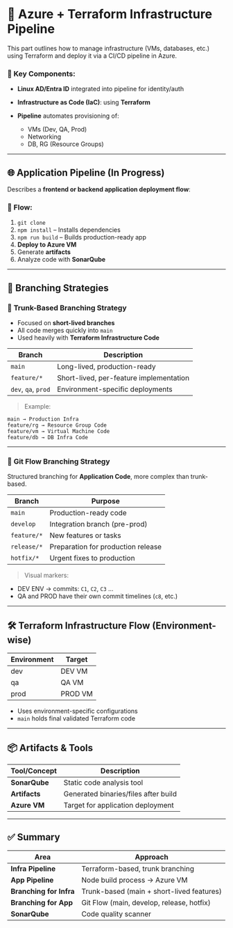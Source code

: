 # 🧱 **Azure + Terraform Infrastructure Pipeline**

This part outlines how to manage infrastructure (VMs, databases, etc.) using Terraform and deploy it via a CI/CD pipeline in Azure.

### 🧩 Key Components:

* **Linux AD/Entra ID** integrated into pipeline for identity/auth
* **Infrastructure as Code (IaC)**: using **Terraform**
* **Pipeline** automates provisioning of:

  * VMs (Dev, QA, Prod)
  * Networking
  * DB, RG (Resource Groups)

---

## 🌐 **Application Pipeline (In Progress)**

Describes a **frontend or backend application deployment flow**:

### 🔁 Flow:

1. `git clone`
2. `npm install` – Installs dependencies
3. `npm run build` – Builds production-ready app
4. **Deploy to Azure VM**
5. Generate **artifacts**
6. Analyze code with **SonarQube**

---

## 🌳 **Branching Strategies**

### 🔹 **Trunk-Based Branching Strategy**

* Focused on **short-lived branches**
* All code merges quickly into `main`
* Used heavily with **Terraform Infrastructure Code**

| Branch              | Description                             |
| ------------------- | --------------------------------------- |
| `main`              | Long-lived, production-ready            |
| `feature/*`         | Short-lived, per-feature implementation |
| `dev`, `qa`, `prod` | Environment-specific deployments        |

> Example:

```plaintext
main → Production Infra
feature/rg → Resource Group Code
feature/vm → Virtual Machine Code
feature/db → DB Infra Code
```

---

### 🔹 **Git Flow Branching Strategy**

Structured branching for **Application Code**, more complex than trunk-based.

| Branch      | Purpose                            |
| ----------- | ---------------------------------- |
| `main`      | Production-ready code              |
| `develop`   | Integration branch (pre-prod)      |
| `feature/*` | New features or tasks              |
| `release/*` | Preparation for production release |
| `hotfix/*`  | Urgent fixes to production         |

> Visual markers:

* DEV ENV → commits: `C1`, `C2`, `C3` …
* QA and PROD have their own commit timelines (`c8`, etc.)

---

## 🛠️ **Terraform Infrastructure Flow (Environment-wise)**

| Environment | Target  |
| ----------- | ------- |
| dev         | DEV VM  |
| qa          | QA VM   |
| prod        | PROD VM |

* Uses environment-specific configurations
* `main` holds final validated Terraform code

---

## 📦 **Artifacts & Tools**

| Tool/Concept  | Description                          |
| ------------- | ------------------------------------ |
| **SonarQube** | Static code analysis tool            |
| **Artifacts** | Generated binaries/files after build |
| **Azure VM**  | Target for application deployment    |

---

## ✅ **Summary**

| Area                    | Approach                                  |
| ----------------------- | ----------------------------------------- |
| **Infra Pipeline**      | Terraform-based, trunk branching          |
| **App Pipeline**        | Node build process → Azure VM             |
| **Branching for Infra** | Trunk-based (main + short-lived features) |
| **Branching for App**   | Git Flow (main, develop, release, hotfix) |
| **SonarQube**           | Code quality scanner                      |
